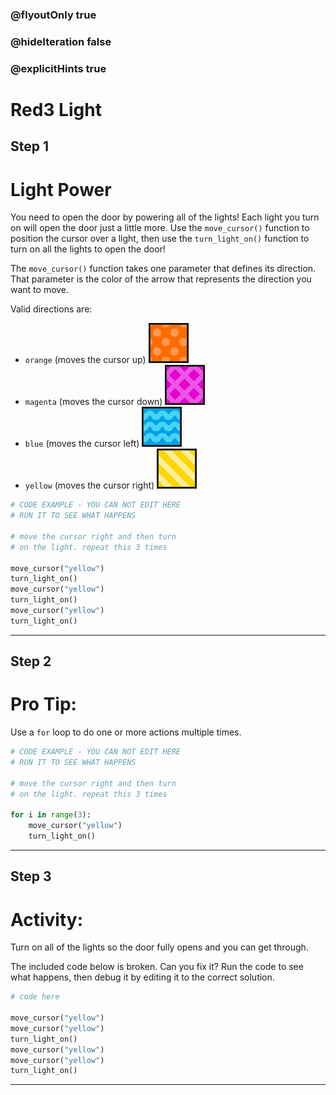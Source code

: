 ### @flyoutOnly true
### @hideIteration false
### @explicitHints true

# Red3 Light

## Step 1
# Light Power

You need to open the door by powering all of the lights! Each light you turn on will open the door just a little more. Use the `move_cursor()` function to position the cursor over a light, then use the `turn_light_on()` function to turn on all the lights to open the door! 

The `move_cursor()` function takes one parameter that defines its direction. That parameter is the color of the arrow that represents the direction you want to move.

Valid directions are:
- `orange` (moves the cursor up) ![Orange Arrow](img/orange_arrow.png "Orange Arrow")
- `magenta` (moves the cursor down)  ![Magenta Arrow](img/magenta_arrow.png "Magenta Arrow")
- `blue` (moves the cursor left)  ![Blue Arrow](img/blue_arrow.png "Blue Arrow")
- `yellow` (moves the cursor right)  ![Yellow Arrow](img/yellow_arrow.png "Yellow Arrow")

```python
# CODE EXAMPLE - YOU CAN NOT EDIT HERE
# RUN IT TO SEE WHAT HAPPENS

# move the cursor right and then turn 
# on the light. repeat this 3 times

move_cursor("yellow")
turn_light_on()
move_cursor("yellow")
turn_light_on()
move_cursor("yellow")
turn_light_on()
```

---

## Step 2
# Pro Tip:

Use a `for` loop to do one or more actions multiple times.

```python
# CODE EXAMPLE - YOU CAN NOT EDIT HERE
# RUN IT TO SEE WHAT HAPPENS

# move the cursor right and then turn 
# on the light. repeat this 3 times

for i in range(3):
    move_cursor("yellow")
    turn_light_on()
```

---

## Step 3
# Activity:

Turn on all of the lights so the door fully opens and you can get through.

The included code below is broken. Can you fix it? Run the code to see what happens, then debug it by editing it to the correct solution.

```python
# code here

move_cursor("yellow")
move_cursor("yellow")
turn_light_on()
move_cursor("yellow")
move_cursor("yellow")
turn_light_on()
```

---

